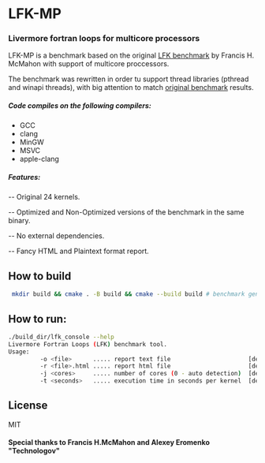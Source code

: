 # LFK-MP

### Livermore fortran loops for multicore processors

LFK-MP is a benchmark based on the original [LFK benchmark](https://en.wikipedia.org/wiki/Livermore_loops) by Francis H.
McMahon with support of multicore proccessors.

The benchmark was rewritten in order tu support thread libraries (pthread and winapi threads), with big attention to
match [original benchmark](http://www.netlib.org/benchmark/livermorec) results.

##### Code compiles on the following compilers:

- GCC
- clang
- MinGW
- MSVC
- apple-clang

##### Features:

-- Original 24 kernels.

-- Optimized and Non-Optimized versions of the benchmark in the same binary.

-- No external dependencies.

-- Fancy HTML and Plaintext format report.

## How to build

```sh
 mkdir build && cmake . -B build && cmake --build build # benchmark generated under subpath `build/lfk_console/lfk-console`
```

## How to run:

```sh
./build_dir/lfk_console --help
Livermore Fortran Loops (LFK) benchmark tool.
Usage:
         -o <file>      ..... report text file                      [default lfk-report.txt]
         -r <file>.html ..... report html file                      [default lfk-report.html]
         -j <cores>     ..... number of cores (0 - auto detection)  [default 1]
         -t <seconds>   ..... execution time in seconds per kernel  [default 1]

```

## License

MIT

#### Special thanks to __Francis H.McMahon__ and __Alexey Eromenko "Technologov"__